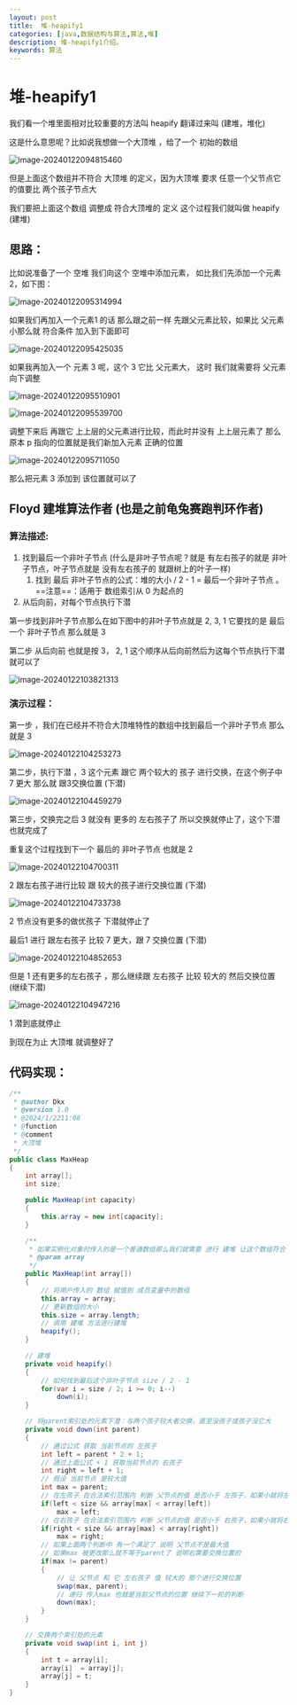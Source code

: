 ```yaml
---
layout: post
title:  堆-heapify1
categories: [java,数据结构与算法,算法,堆]
description: 堆-heapify1介绍。
keywords: 算法
---
```


# 堆-heapify1

我们看一个堆里面相对比较重要的方法叫 heapify 翻译过来叫 (建堆，堆化)

这是什么意思呢？比如说我想做一个大顶堆 ，给了一个 初始的数组 

![image-20240122094815460](https://raw.githubusercontent.com/PigPigLetsGo/imeages/master/202401220948559.png)

但是上面这个数组并不符合 大顶堆 的定义，因为大顶堆 要求 任意一个父节点它的值要比 两个孩子节点大

我们要把上面这个数组 调整成 符合大顶堆的 定义 这个过程我们就叫做 heapify (建堆)

## 思路：

比如说准备了一个 空堆 我们向这个 空堆中添加元素， 如比我们先添加一个元素 2，如下图：

![image-20240122095314994](https://raw.githubusercontent.com/PigPigLetsGo/imeages/master/202401220953030.png)

如果我们再加入一个元素1 的话 那么跟之前一样 先跟父元素比较，如果比 父元素小那么就 符合条件 加入到下面即可

![image-20240122095425035](https://raw.githubusercontent.com/PigPigLetsGo/imeages/master/202401220954069.png)

如果我再加入一个 元素 3 呢，这个 3 它比 父元素大， 这时 我们就需要将 父元素向下调整

![image-20240122095510901](https://raw.githubusercontent.com/PigPigLetsGo/imeages/master/202401220955941.png)

![image-20240122095539700](https://raw.githubusercontent.com/PigPigLetsGo/imeages/master/202401220955738.png)

调整下来后 再跟它 上上层的父元素进行比较，而此时并没有 上上层元素了 那么原本 p 指向的位置就是我们新加入元素 正确的位置

![image-20240122095711050](https://raw.githubusercontent.com/PigPigLetsGo/imeages/master/202401220957083.png)

那么把元素 3 添加到 该位置就可以了

## Floyd 建堆算法作者 (也是之前龟兔赛跑判环作者)

### 算法描述:

1.  找到最后一个非叶子节点 (什么是非叶子节点呢？就是 有左右孩子的就是 非叶子节点，叶子节点就是 没有左右孩子的 就跟树上的叶子一样)
    1.  找到 最后 非叶子节点的公式：堆的大小 / 2 - 1 = 最后一个非叶子节点 。==注意==：适用于 数组索引从 0 为起点的
2.  从后向前，对每个节点执行下潜

第一步找到非叶子节点那么在如下图中的非叶子节点就是 2, 3, 1 它要找的是 最后一个 非叶子节点 那么就是 3

第二步 从后向前 也就是按 3， 2,  1 这个顺序从后向前然后为这每个节点执行下潜就可以了

![image-20240122103821313](https://raw.githubusercontent.com/PigPigLetsGo/imeages/master/202401221038357.png)

### 演示过程：

第一步 ，我们在已经并不符合大顶堆特性的数组中找到最后一个非叶子节点 那么就是 3

![image-20240122104253273](https://raw.githubusercontent.com/PigPigLetsGo/imeages/master/202401221042319.png)

第二步，执行下潜 ，3 这个元素 跟它 两个较大的 孩子 进行交换，在这个例子中 7 更大 那么就 跟3交换位置 (下潜)

![image-20240122104459279](https://raw.githubusercontent.com/PigPigLetsGo/imeages/master/202401221044329.png)

第三步，交换完之后 3 就没有 更多的 左右孩子了 所以交换就停止了，这个下潜 也就完成了

重复这个过程找到下一个 最后的 非叶子节点 也就是 2 

![image-20240122104700311](https://raw.githubusercontent.com/PigPigLetsGo/imeages/master/202401221047364.png)

2 跟左右孩子进行比较 跟 较大的孩子进行交换位置 (下潜)

![image-20240122104733738](https://raw.githubusercontent.com/PigPigLetsGo/imeages/master/202401221047786.png)

2 节点没有更多的做优孩子 下潜就停止了

最后1 进行 跟左右孩子 比较 7 更大，跟 7 交换位置 (下潜)

![image-20240122104852653](https://raw.githubusercontent.com/PigPigLetsGo/imeages/master/202401221048705.png)

但是 1 还有更多的左右孩子 ，那么继续跟 左右孩子 比较 较大的 然后交换位置 (继续下潜)

![image-20240122104947216](https://raw.githubusercontent.com/PigPigLetsGo/imeages/master/202401221049263.png)

1 潜到底就停止

到现在为止 大顶堆 就调整好了

## 代码实现：

```java
/**
 * @author Dkx
 * @version 1.0
 * @2024/1/2211:08
 * @function
 * @comment
 * 大顶堆
 */
public class MaxHeap
{
    int array[];
    int size;

    public MaxHeap(int capacity)
    {
        this.array = new int[capacity];
    }

    /**
     * 如果实例化对象时传入的是一个普通数组那么我们就需要 进行 建堆 让这个数组符合 大顶堆的 特性
     * @param array
     */
    public MaxHeap(int array[])
    {
        // 将用户传入的 数组 赋值到 成员变量中的数组
        this.array = array;
        // 更新数组的大小
        this.size = array.length;
        // 调用 建堆 方法进行建堆
        heapify();
    }

    // 建堆
    private void heapify()
    {
        // 如何找到最后这个非叶子节点 size / 2 - 1
        for(var i = size / 2; i >= 0; i--)
            down(i);
    }

    // 将parent索引处的元素下潜：与两个孩子较大者交换，直至没孩子或孩子没它大
    private void down(int parent)
    {
        // 通过公式 获取 当前节点的 左孩子
        int left = parent * 2 + 1;
        // 通过上面公式 + 1 获取当前节点的 右孩子
        int right = left + 1;
        // 假设 当前节点 是较大值
        int max = parent;
        // 在左孩子 在合法索引范围内 判断 父节点的值 是否小于 左孩子，如果小就将左孩子的索引值赋值给max记录
        if(left < size && array[max] < array[left])
            max = left;
        // 在右孩子 在合法索引范围内 判断 父节点的值 是否小于 右孩子，如果小就将右孩子的索引值赋值给max记录
        if(right < size && array[max] < array[right])
            max = right;
        // 如果上面两个判断中 有一个满足了 说明 父节点不是最大值
        // 如果max 被更改那么就不等于parent了 说明右需要交换位置的
        if(max != parent)
        {
            // 让 父节点 和 它 左右孩子 值 较大的 那个进行交换位置
            swap(max, parent);
            // 递归 传入max 也就是当前父节点的位置 继续下一轮的判断
            down(max);
        }
    }

    // 交换两个索引处的元素
    private void swap(int i, int j)
    {
        int t = array[i];
        array[i]  = array[j];
        array[j] = t;
    }
}
```
